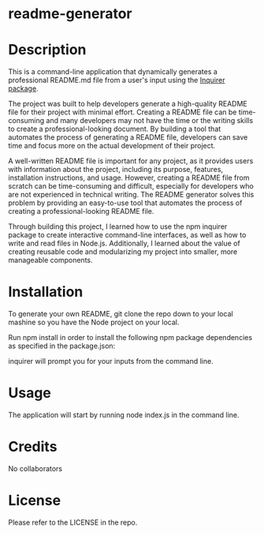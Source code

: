 # readme-generator

# Description

This is a command-line application that dynamically generates a professional README.md file from a user's input using the [Inquirer package](https://www.npmjs.com/package/inquirer).

The project was built to help developers generate a high-quality README file for their project with minimal effort. Creating a README file can be time-consuming and many developers may not have the time or the writing skills to create a professional-looking document. By building a tool that automates the process of generating a README file, developers can save time and focus more on the actual development of their project.

A well-written README file is important for any project, as it provides users with information about the project, including its purpose, features, installation instructions, and usage. However, creating a README file from scratch can be time-consuming and difficult, especially for developers who are not experienced in technical writing. The README generator solves this problem by providing an easy-to-use tool that automates the process of creating a professional-looking README file.

Through building this project, I learned how to use the npm inquirer package to create interactive command-line interfaces, as well as how to write and read files in Node.js. Additionally, I learned about the value of creating reusable code and modularizing my project into smaller, more manageable components.

# Installation

To generate your own README, git clone the repo down to your local mashine so you have the Node project on your local.

Run npm install in order to install the following npm package dependencies as specified in the package.json:

inquirer will prompt you for your inputs from the command line.

# Usage

The application will start by running node index.js in the command line.

# Credits

No collaborators

# License

Please refer to the LICENSE in the repo.

